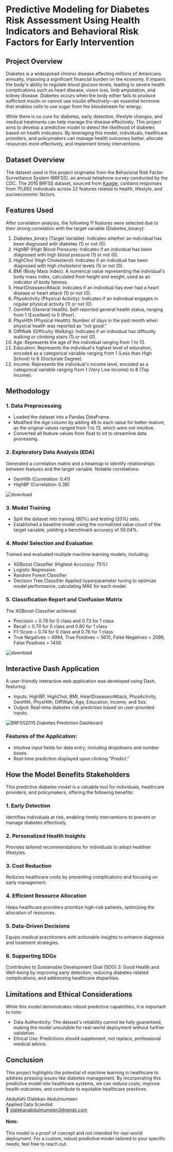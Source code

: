 # Predictive Modeling for Diabetes Risk Assessment Using Health Indicators and Behavioral Risk Factors for Early Intervention
## Project Overview
Diabetes is a widespread chronic disease affecting millions of Americans annually, imposing a significant financial burden on the economy. It impairs the body's ability to regulate blood glucose levels, leading to severe health complications such as heart disease, vision loss, limb amputation, and kidney disease. Diabetes occurs when the body either fails to produce sufficient insulin or cannot use insulin effectively—an essential hormone that enables cells to use sugar from the bloodstream for energy.

While there is no cure for diabetes, early detection, lifestyle changes, and medical treatments can help manage the disease effectively. This project aims to develop a predictive model to detect the likelihood of diabetes based on health indicators. By leveraging this model, individuals, healthcare providers, and policymakers can manage health outcomes better, allocate resources more effectively, and implement timely interventions.

## Dataset Overview
The dataset used in this project originates from the Behavioral Risk Factor Surveillance System (BRFSS), an annual telephone survey conducted by the CDC. The 2015 BRFSS dataset, sourced from [Kaggle](https://www.kaggle.com/datasets/abdelazizsami/cdc-diabetes-health-indicators), contains responses from 70,692 individuals across 22 features related to health, lifestyle, and socioeconomic factors.

## Features Used
After correlation analysis, the following 11 features were selected due to their strong correlation with the target variable (Diabetes_binary):

1. Diabetes_binary (Target Variable): Indicates whether an individual has been diagnosed with diabetes (1) or not (0).
2. HighBP (High Blood Pressure): Indicates if an individual has been diagnosed with high blood pressure (1) or not (0).
3. HighChol (High Cholesterol): Indicates if an individual has been diagnosed with high cholesterol levels (1) or not (0).
4. BMI (Body Mass Index): A numerical value representing the individual's body mass index, calculated from height and weight, used as an indicator of body fatness.
5. HeartDiseaseorAttack: Indicates if an individual has ever had a heart disease or heart attack (1) or not (0).
6. PhysActivity (Physical Activity): Indicates if an individual engages in regular physical activity (1) or not (0).
7. GenHlth (General Health): Self-reported general health status, ranging from 1 (Excellent) to 5 (Poor).
8. PhysHlth (Physical Health): Number of days in the past month when physical health was reported as "not good."
9. DiffWalk (Difficulty Walking): Indicates if an individual has difficulty walking or climbing stairs (1) or not (0).
10. Age: Represents the age of the individual ranging from 1 to 13.
11. Education: Represents the individual's highest level of education, encoded as a categorical variable ranging from 1 (Less than High School) to 6 (Doctorate Degree).
12. Income: Represents the individual's income level, encoded as a categorical variable ranging from 1 (Very Low Income) to 8 (Top Income).

## Methodology
### 1. Data Preprocessing
- Loaded the dataset into a Pandas DataFrame.
- Modified the Age column by adding 48 to each value for better realism, as the original values ranged from 1 to 13, which were not intuitive.
- Converted all feature values from float to int to streamline data processing.
### 2. Exploratory Data Analysis (EDA)
Generated a correlation matrix and a heatmap to identify relationships between features and the target variable.
Notable correlations:
- GenHlth (Correlation: 0.41)
- HighBP (Correlation: 0.38)

![download](https://github.com/user-attachments/assets/78bdc979-ca13-4997-a327-36292f7805ef)

### 3. Model Training
- Split the dataset into training (80%) and testing (20%) sets.
- Established a baseline model using the normalized value count of the target variable, yielding a benchmark accuracy of 50.04%.
### 4. Model Selection and Evaluation
Trained and evaluated multiple machine learning models, including:
- XGBoost Classifier (Highest Accuracy: 75%)
- Logistic Regression
- Random Forest Classifier
- Decision Tree Classifier
Applied hyperparameter tuning to optimize model performance, calculating MAE for each model.
### 5. Classification Report and Confusion Matrix
The XGBoost Classifier achieved:

- Precision = 0.78 for 0 class and 0.73 for 1 class </br>
- Recall = 0.70 for 0 class and 0.80 for 1 class </br>
- F1-Score = 0.74 for 0 class and 0.76 for 1 class </br>
- True Negatives = 4994, True Positives = 5610, False Negatives = 2096, False Positives = 1439.

![download](https://github.com/user-attachments/assets/ff6eaf68-df60-40f3-87aa-14b555a95aa8)

## Interactive Dash Application
A user-friendly interactive web application was developed using Dash, featuring:
- Inputs: HighBP, HighChol, BMI, HeartDiseaseorAttack, PhysActivity, GenHlth, PhysHlth, DiffWalk, Age, Education, Income, and Sex.
- Output: Real-time diabetes risk prediction based on user-provided inputs.

![BRFSS2015 Diabetes Prediction Dashboard](https://github.com/user-attachments/assets/1e5d3461-aa43-4fdb-8b9a-75686554b554)

### Features of the Application:
- Intuitive input fields for data entry, including dropdowns and number boxes.
- Real-time prediction displayed upon clicking "Predict."

## How the Model Benefits Stakeholders
This predictive diabetes model is a valuable tool for individuals, healthcare providers, and policymakers, offering the following benefits:
### 1. Early Detection
Identifies individuals at risk, enabling timely interventions to prevent or manage diabetes effectively.
### 2. Personalized Health Insights
Provides tailored recommendations for individuals to adopt healthier lifestyles.
### 3. Cost Reduction
Reduces healthcare costs by preventing complications and focusing on early management.
### 4. Efficient Resource Allocation
Helps healthcare providers prioritize high-risk patients, optimizing the allocation of resources.
### 5. Data-Driven Decisions
Equips medical practitioners with actionable insights to enhance diagnosis and treatment strategies.
### 6. Supporting SDGs
Contributes to Sustainable Development Goal (SDG) 3: Good Health and Well-being by improving early detection, reducing diabetes-related complications, and addressing healthcare disparities.

## Limitations and Ethical Considerations
While this model demonstrates robust predictive capabilities, it is important to note:

- Data Authenticity: The dataset's reliability cannot be fully guaranteed, making the model unsuitable for real-world deployment without further validation.
- Ethical Use: Predictions should supplement, not replace, professional medical advice.

## Conclusion
This project highlights the potential of machine learning in healthcare to address pressing issues like diabetes management. By incorporating this predictive model into healthcare systems, we can reduce costs, improve health outcomes, and contribute to equitable healthcare practices.

Abdullahi Olalekan Abdulmumeen </br>
Applied Data Scientist </br>
📧 olalekanabdulmumeen3@gmail.com </br>

#### Note:
This model is a proof of concept and not intended for real-world deployment. For a custom, robust predictive model tailored to your specific needs, feel free to reach out.
